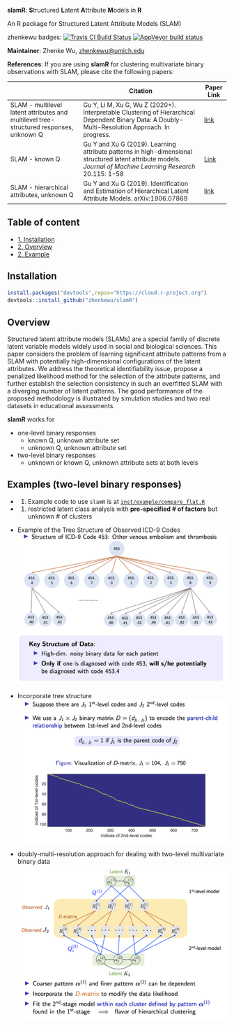 **slamR**: **S**tructured **L**atent **A**ttribute **M**odels in **R**

An R package for Structured Latent Attribute Models (SLAM)

zhenkewu badges:
[![Travis CI Build Status](https://travis-ci.org/zhenkewu/slamR.svg?branch=master)](https://travis-ci.org/zhenkewu/slamR)
[![AppVeyor build status](https://ci.appveyor.com/api/projects/status/github/zhenkewu/slamR?branch=master&svg=true)](https://ci.appveyor.com/project/zhenkewu/slamR)

**Maintainer**: Zhenke Wu, zhenkewu@umich.edu

**References**: If you are using **slamR** for clustering multivariate binary
observations with SLAM, please cite the following papers:

|       | Citation     | Paper Link
| -------------  | -------------  | -------------  |
| SLAM - multilevel latent attributes and multilevel tree-structured responses, unknown Q | Gu Y, Li M, Xu G, Wu Z (2020+). Interpretable Clustering of Hierarchical Dependent Binary Data: A Doubly-Multi-Resolution Approach. In progress. | [link]()|
| SLAM - known Q    | Gu Y and Xu G (2019). Learning attribute patterns in high-dimensional structured latent attribute models. *Journal of Machine Learning Research* 20.115: 1-58   |[Link](http://jmlr.org/papers/v20/19-197.html)| 
| SLAM - hierarchical attributes, unknown Q | Gu Y and Xu G (2019). Identification and Estimation of Hierarchical Latent Attribute Models. arXiv:1906.07869| [link](https://arxiv.org/abs/1906.07869)|


## Table of content
- [1. Installation](#id-section1)
- [2. Overview](#id-section2)
- [2. Example](#id-section3)

<div id='id-section1'/>

Installation
--------------
```r
install.packages("devtools",repos="https://cloud.r-project.org")
devtools::install_github("zhenkewu/slamR")
```
<div id='id-section2'/>

Overview
----------
Structured latent attribute models (SLAMs) are a special family of discrete latent variable models widely used in social and biological sciences. This paper considers the problem of learning significant attribute patterns from a SLAM with potentially high-dimensional configurations of the latent attributes. We address the theoretical identifiability issue, propose a penalized likelihood method for the selection of the attribute patterns, and further establish the selection consistency in such an overfitted SLAM with a diverging number of latent patterns. The good performance of the proposed methodology is illustrated by simulation studies and two real datasets in educational assessments.

**slamR** works for 

* one-level binary responses
	-  known Q, unknown attribute set
    -  unknown Q, unknown attribute set
* two-level binary responses
	-  unknown or known Q, unknown attribute sets at both levels


<div id='id-section3'/>

Examples (two-level binary responses)
---------

- 1. Example code to use `slamR` is at [`inst/example/compare_flat.R`](inst/example/compare_flat.R)

- 1. restricted latent class analysis with **pre-specified # of factors** but unknown # of clusters

* Example of the Tree Structure of Observed ICD-9 Codes
![](inst/example_figure/tree.png)

* Incorporate tree structure
![](inst/example_figure/tree_D.png)

* doubly-multi-resolution approach for dealing with two-level multivariate binary data
![](inst/example_figure/model_structure.png)



